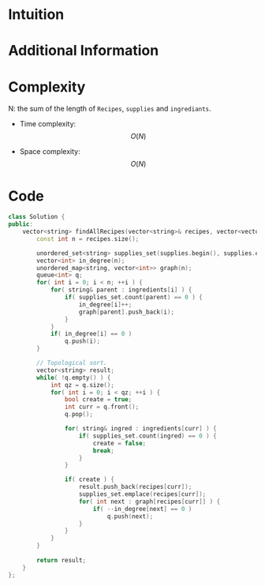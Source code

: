 # Intuition

# Additional Information

# Complexity
N: the sum of the length of `Recipes`, `supplies` and `ingrediants`.
- Time complexity: $$O(N)$$
<!-- Add your time complexity here, e.g. $$O(n)$$ -->

- Space complexity: $$O(N)$$
<!-- Add your space complexity here, e.g. $$O(n)$$ -->

# Code
```cpp
class Solution {
public:
    vector<string> findAllRecipes(vector<string>& recipes, vector<vector<string>>& ingredients, vector<string>& supplies) {
        const int n = recipes.size();

        unordered_set<string> supplies_set(supplies.begin(), supplies.end());
        vector<int> in_degree(n);
        unordered_map<string, vector<int>> graph(n);
        queue<int> q;
        for( int i = 0; i < n; ++i ) {
            for( string& parent : ingredients[i] ) {
                if( supplies_set.count(parent) == 0 ) {
                    in_degree[i]++;
                    graph[parent].push_back(i);
                }
            }
            if( in_degree[i] == 0 )
                q.push(i);
        }

        // Topological sort.
        vector<string> result;
        while( !q.empty() ) {
            int qz = q.size();
            for( int i = 0; i < qz; ++i ) {
                bool create = true;
                int curr = q.front();
                q.pop();

                for( string& ingred : ingredients[curr] ) {
                    if( supplies_set.count(ingred) == 0 ) {
                        create = false;
                        break;
                    }
                }

                if( create ) {
                    result.push_back(recipes[curr]);
                    supplies_set.emplace(recipes[curr]);
                    for( int next : graph[recipes[curr]] ) {
                        if( --in_degree[next] == 0 )
                            q.push(next);
                    }
                }
            }
        }
        
        return result;
    }
};
```

